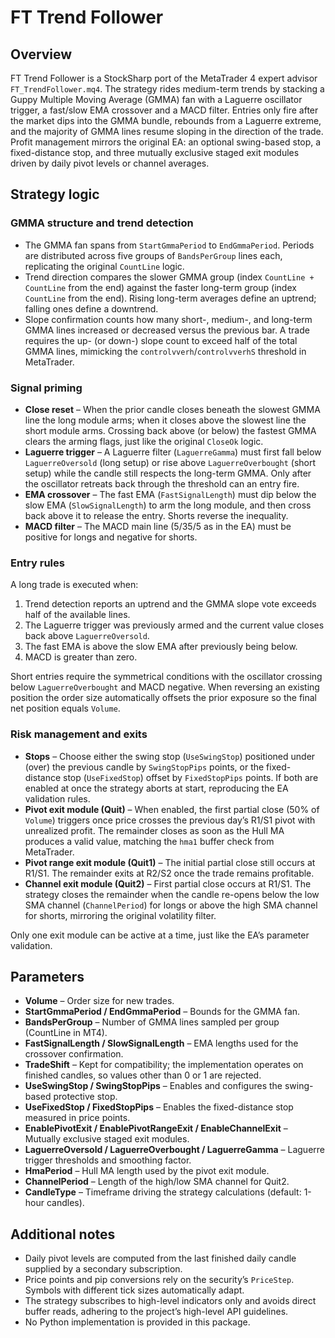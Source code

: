 # FT Trend Follower

## Overview
FT Trend Follower is a StockSharp port of the MetaTrader 4 expert advisor `FT_TrendFollower.mq4`. The strategy rides medium-term trends by stacking a Guppy Multiple Moving Average (GMMA) fan with a Laguerre oscillator trigger, a fast/slow EMA crossover and a MACD filter. Entries only fire after the market dips into the GMMA bundle, rebounds from a Laguerre extreme, and the majority of GMMA lines resume sloping in the direction of the trade. Profit management mirrors the original EA: an optional swing-based stop, a fixed-distance stop, and three mutually exclusive staged exit modules driven by daily pivot levels or channel averages.

## Strategy logic
### GMMA structure and trend detection
* The GMMA fan spans from `StartGmmaPeriod` to `EndGmmaPeriod`. Periods are distributed across five groups of `BandsPerGroup` lines each, replicating the original `CountLine` logic.
* Trend direction compares the slower GMMA group (index `CountLine + CountLine` from the end) against the faster long-term group (index `CountLine` from the end). Rising long-term averages define an uptrend; falling ones define a downtrend.
* Slope confirmation counts how many short-, medium-, and long-term GMMA lines increased or decreased versus the previous bar. A trade requires the up- (or down-) slope count to exceed half of the total GMMA lines, mimicking the `controlvverh`/`controlvverhS` threshold in MetaTrader.

### Signal priming
* **Close reset** – When the prior candle closes beneath the slowest GMMA line the long module arms; when it closes above the slowest line the short module arms. Crossing back above (or below) the fastest GMMA clears the arming flags, just like the original `CloseOk` logic.
* **Laguerre trigger** – A Laguerre filter (`LaguerreGamma`) must first fall below `LaguerreOversold` (long setup) or rise above `LaguerreOverbought` (short setup) while the candle still respects the long-term GMMA. Only after the oscillator retreats back through the threshold can an entry fire.
* **EMA crossover** – The fast EMA (`FastSignalLength`) must dip below the slow EMA (`SlowSignalLength`) to arm the long module, and then cross back above it to release the entry. Shorts reverse the inequality.
* **MACD filter** – The MACD main line (5/35/5 as in the EA) must be positive for longs and negative for shorts.

### Entry rules
A long trade is executed when:
1. Trend detection reports an uptrend and the GMMA slope vote exceeds half of the available lines.
2. The Laguerre trigger was previously armed and the current value closes back above `LaguerreOversold`.
3. The fast EMA is above the slow EMA after previously being below.
4. MACD is greater than zero.

Short entries require the symmetrical conditions with the oscillator crossing below `LaguerreOverbought` and MACD negative. When reversing an existing position the order size automatically offsets the prior exposure so the final net position equals `Volume`.

### Risk management and exits
* **Stops** – Choose either the swing stop (`UseSwingStop`) positioned under (over) the previous candle by `SwingStopPips` points, or the fixed-distance stop (`UseFixedStop`) offset by `FixedStopPips` points. If both are enabled at once the strategy aborts at start, reproducing the EA validation rules.
* **Pivot exit module (Quit)** – When enabled, the first partial close (50% of `Volume`) triggers once price crosses the previous day’s R1/S1 pivot with unrealized profit. The remainder closes as soon as the Hull MA produces a valid value, matching the `hma1` buffer check from MetaTrader.
* **Pivot range exit module (Quit1)** – The initial partial close still occurs at R1/S1. The remainder exits at R2/S2 once the trade remains profitable.
* **Channel exit module (Quit2)** – First partial close occurs at R1/S1. The strategy closes the remainder when the candle re-opens below the low SMA channel (`ChannelPeriod`) for longs or above the high SMA channel for shorts, mirroring the original volatility filter.

Only one exit module can be active at a time, just like the EA’s parameter validation.

## Parameters
* **Volume** – Order size for new trades.
* **StartGmmaPeriod / EndGmmaPeriod** – Bounds for the GMMA fan.
* **BandsPerGroup** – Number of GMMA lines sampled per group (CountLine in MT4).
* **FastSignalLength / SlowSignalLength** – EMA lengths used for the crossover confirmation.
* **TradeShift** – Kept for compatibility; the implementation operates on finished candles, so values other than 0 or 1 are rejected.
* **UseSwingStop / SwingStopPips** – Enables and configures the swing-based protective stop.
* **UseFixedStop / FixedStopPips** – Enables the fixed-distance stop measured in price points.
* **EnablePivotExit / EnablePivotRangeExit / EnableChannelExit** – Mutually exclusive staged exit modules.
* **LaguerreOversold / LaguerreOverbought / LaguerreGamma** – Laguerre trigger thresholds and smoothing factor.
* **HmaPeriod** – Hull MA length used by the pivot exit module.
* **ChannelPeriod** – Length of the high/low SMA channel for Quit2.
* **CandleType** – Timeframe driving the strategy calculations (default: 1-hour candles).

## Additional notes
* Daily pivot levels are computed from the last finished daily candle supplied by a secondary subscription.
* Price points and pip conversions rely on the security’s `PriceStep`. Symbols with different tick sizes automatically adapt.
* The strategy subscribes to high-level indicators only and avoids direct buffer reads, adhering to the project’s high-level API guidelines.
* No Python implementation is provided in this package.
